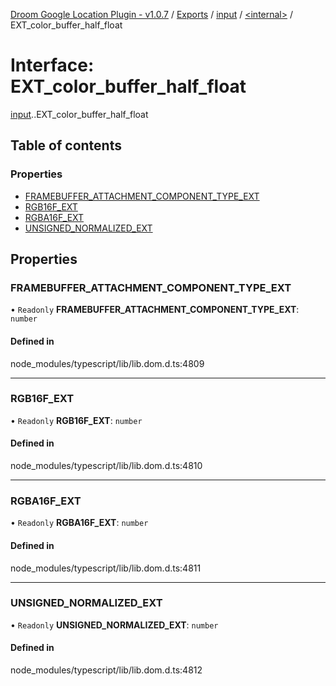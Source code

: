 [Droom Google Location Plugin - v1.0.7](../README.md) / [Exports](../modules.md) / [input](../modules/input.md) / [<internal\>](../modules/input._internal_.md) / EXT\_color\_buffer\_half\_float

# Interface: EXT\_color\_buffer\_half\_float

[input](../modules/input.md).[<internal>](../modules/input._internal_.md).EXT_color_buffer_half_float

## Table of contents

### Properties

- [FRAMEBUFFER\_ATTACHMENT\_COMPONENT\_TYPE\_EXT](input._internal_.EXT_color_buffer_half_float.md#framebuffer_attachment_component_type_ext)
- [RGB16F\_EXT](input._internal_.EXT_color_buffer_half_float.md#rgb16f_ext)
- [RGBA16F\_EXT](input._internal_.EXT_color_buffer_half_float.md#rgba16f_ext)
- [UNSIGNED\_NORMALIZED\_EXT](input._internal_.EXT_color_buffer_half_float.md#unsigned_normalized_ext)

## Properties

### FRAMEBUFFER\_ATTACHMENT\_COMPONENT\_TYPE\_EXT

• `Readonly` **FRAMEBUFFER\_ATTACHMENT\_COMPONENT\_TYPE\_EXT**: `number`

#### Defined in

node_modules/typescript/lib/lib.dom.d.ts:4809

___

### RGB16F\_EXT

• `Readonly` **RGB16F\_EXT**: `number`

#### Defined in

node_modules/typescript/lib/lib.dom.d.ts:4810

___

### RGBA16F\_EXT

• `Readonly` **RGBA16F\_EXT**: `number`

#### Defined in

node_modules/typescript/lib/lib.dom.d.ts:4811

___

### UNSIGNED\_NORMALIZED\_EXT

• `Readonly` **UNSIGNED\_NORMALIZED\_EXT**: `number`

#### Defined in

node_modules/typescript/lib/lib.dom.d.ts:4812
